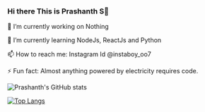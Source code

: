 ### Hi there This is Prashanth S👋

🔭 I’m currently working on Nothing

🌱 I’m currently learning NodeJs, ReactJs and Python

📫 How to reach me: Instagram Id @instaboy_oo7

⚡ Fun fact: Almost anything powered by electricity requires code.


![Prashanth's GitHub stats](https://github-readme-stats.vercel.app/api?username=instaboy007&show_icons=true&theme=algolia)

[![Top Langs](https://github-readme-stats.vercel.app/api/top-langs/?username=instaboy007&show_icons=true&theme=algolia)](https://github.com/instaboy007/github-readme-stats)
